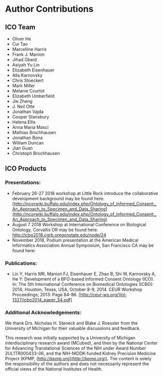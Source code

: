 # Author Contributions


## ICO Team
- Oliver He
- Cui Tao
- Marcelline Harris
- Frank J. Manion
- Jihad Obeid
- Asiyah Yu Lin
- Elizabeth Eisenhauer
- Alla Karnovsky
- Chris Stoeckert
- Mark Miller
- Melanie Courtot
- Elizabeth Umberfield
- Jie Zheng
- J. Neil Otte
- Jonathan Vajda
- Cooper Stansbury
- Helena Ellis
- Anna Maria Masci
- Mathias Brochhausen
- Jonathan Bona
- William Duncan
- Jian Guan
- Christoph Brochhausen

## ICO Products
### Presentations:
- February 26-27 2018 workshop at Little Rock introduce the collaborative development background may be found here:   [http://ncorwiki.buffalo.edu/index.php/Ontology_of_Informed_Consent:_An_Approach_to_Specimen_and_Data_Sharing](http://ncorwiki.buffalo.edu/index.php/Ontology_of_Informed_Consent:_An_Approach_to_Specimen_and_Data_Sharing)
- August 7 2018 Workshop at International Conference on Biological Ontology, Corvallis OR may be found here: http://icbo2018.cgrb.oregonstate.edu/node/24
- November 2018, Podium presentation at the American Medical Informatics Association Annual Symposium, San Francisco CA may be found here:

### Publications:
- Lin Y, Harris MR, Manion FJ, Eisenhauer E, Zhao B, Shi W, Karnovsky A, He Y: Development of a BFO-based Informed Consent Ontology (ICO). In: The 5th International Conference on Biomedical Ontologies (ICBO): 2014; Houston, Texas, USA, October 8-9, 2014. CEUR Workshop Proceedings; 2013: Page 84-86. [http://ceur-ws.org/Vol-1327/icbo2014_paper_54.pdf]

### Additional Acknowledgements:
We thank Drs. Nicholas H. Steneck and Blake J. Roessler from the University of Michigan for their valuable discussions and feedback.

This research was initially supported by a University of Michigan interdisciplinary research award (MCubed), and then by the National Center for Advancing Translational Sciences of the NIH under Award Number 2UL1TR000433-06, and the NIH-NIDDK-funded Kidney Precision Medicine Project (KPMP, [http://kpmp.org](http://kpmp.org)). The content is solely the responsibility of the authors and does not necessarily represent the official views of the National Institutes of Health.
